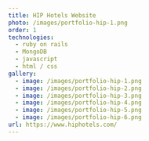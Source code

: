 ```yaml
---
title: HIP Hotels Website
photo: /images/portfolio-hip-1.png
order: 1
technologies:
  - ruby on rails   
  - MongoDB 
  - javascript
  - html / css
gallery:
  - image: /images/portfolio-hip-1.png
  - image: /images/portfolio-hip-2.png
  - image: /images/portfolio-hip-3.png
  - image: /images/portfolio-hip-4.png
  - image: /images/portfolio-hip-5.png
  - image: /images/portfolio-hip-6.png
url: https://www.hiphotels.com/
---
```

